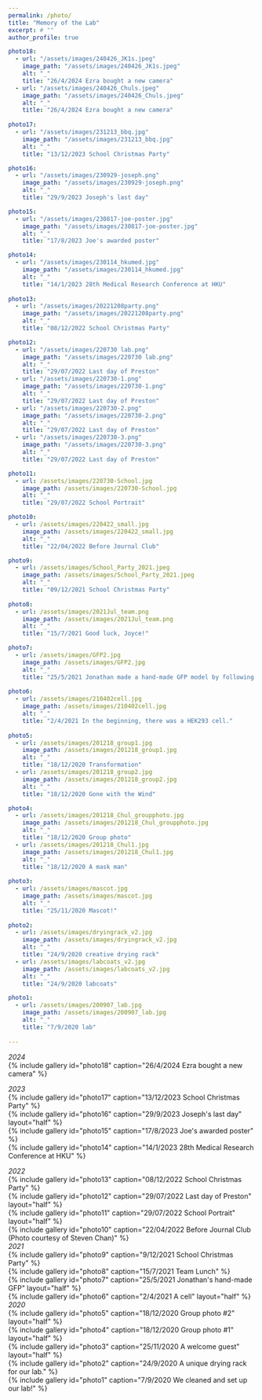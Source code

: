 ```yaml
---
permalink: /photo/
title: "Memory of the Lab"
excerpt: # ""
author_profile: true

photo18:
  - url: "/assets/images/240426_JK1s.jpeg"
    image_path: "/assets/images/240426_JK1s.jpeg"
    alt: "_"
    title: "26/4/2024 Ezra bought a new camera"
  - url: "/assets/images/240426_Chuls.jpeg"
    image_path: "/assets/images/240426_Chuls.jpeg"
    alt: "_"
    title: "26/4/2024 Ezra bought a new camera"
    
photo17:
  - url: "/assets/images/231213_bbq.jpg"
    image_path: "/assets/images/231213_bbq.jpg"
    alt: "_"
    title: "13/12/2023 School Christmas Party"  

photo16:
  - url: "/assets/images/230929-joseph.png"
    image_path: "/assets/images/230929-joseph.png"
    alt: "_"
    title: "29/9/2023 Joseph's last day"  

photo15:
  - url: "/assets/images/230817-joe-poster.jpg"
    image_path: "/assets/images/230817-joe-poster.jpg"
    alt: "_"
    title: "17/8/2023 Joe's awarded poster"  

photo14:
  - url: "/assets/images/230114_hkumed.jpg"
    image_path: "/assets/images/230114_hkumed.jpg"
    alt: "_"
    title: "14/1/2023 28th Medical Research Conference at HKU"  
    
photo13:
  - url: "/assets/images/20221208party.png"
    image_path: "/assets/images/20221208party.png"
    alt: "_"
    title: "08/12/2022 School Christmas Party"  

photo12:
  - url: "/assets/images/220730 lab.png"
    image_path: "/assets/images/220730 lab.png"
    alt: "_"
    title: "29/07/2022 Last day of Preston"  
  - url: "/assets/images/220730-1.png"
    image_path: "/assets/images/220730-1.png"
    alt: "_"
    title: "29/07/2022 Last day of Preston"  
  - url: "/assets/images/220730-2.png"
    image_path: "/assets/images/220730-2.png"
    alt: "_"
    title: "29/07/2022 Last day of Preston"  
  - url: "/assets/images/220730-3.png"
    image_path: "/assets/images/220730-3.png"
    alt: "_"
    title: "29/07/2022 Last day of Preston"  

photo11:
  - url: /assets/images/220730-School.jpg
    image_path: /assets/images/220730-School.jpg
    alt: "_"
    title: "29/07/2022 School Portrait"  

photo10:
  - url: /assets/images/220422_small.jpg
    image_path: /assets/images/220422_small.jpg
    alt: "_"
    title: "22/04/2022 Before Journal Club"  

photo9:
  - url: /assets/images/School_Party_2021.jpeg
    image_path: /assets/images/School_Party_2021.jpeg
    alt: "_"
    title: "09/12/2021 School Christmas Party"  
    
photo8:
  - url: /assets/images/2021Jul_team.png
    image_path: /assets/images/2021Jul_team.png
    alt: "_"
    title: "15/7/2021 Good luck, Joyce!"  

photo7:
  - url: /assets/images/GFP2.jpg
    image_path: /assets/images/GFP2.jpg
    alt: "_"
    title: "25/5/2021 Jonathan made a hand-made GFP model by following David Baker's paper."  
    
photo6:
  - url: /assets/images/210402cell.jpg
    image_path: /assets/images/210402cell.jpg
    alt: "_"
    title: "2/4/2021 In the beginning, there was a HEK293 cell."  
  
photo5:
  - url: /assets/images/201218_group1.jpg
    image_path: /assets/images/201218_group1.jpg
    alt: "_"
    title: "18/12/2020 Transformation"  
  - url: /assets/images/201218_group2.jpg
    image_path: /assets/images/201218_group2.jpg
    alt: "_"
    title: "18/12/2020 Gone with the Wind"     

photo4:
  - url: /assets/images/201218_Chul_groupphoto.jpg
    image_path: /assets/images/201218_Chul_groupphoto.jpg
    alt: "_"
    title: "18/12/2020 Group photo"    
  - url: /assets/images/201218_Chul1.jpg
    image_path: /assets/images/201218_Chul1.jpg
    alt: "_"
    title: "18/12/2020 A mask man"  
    
photo3:
  - url: /assets/images/mascot.jpg
    image_path: /assets/images/mascot.jpg
    alt: "_"
    title: "25/11/2020 Mascot!"  
    
photo2:
  - url: /assets/images/dryingrack_v2.jpg
    image_path: /assets/images/dryingrack_v2.jpg
    alt: "_"
    title: "24/9/2020 creative drying rack"  
  - url: /assets/images/labcoats_v2.jpg
    image_path: /assets/images/labcoats_v2.jpg
    alt: "_"
    title: "24/9/2020 labcoats"          

photo1:
  - url: /assets/images/200907_lab.jpg
    image_path: /assets/images/200907_lab.jpg
    alt: "_"
    title: "7/9/2020 lab"  
    
---
```

*2024*  
{% include gallery id="photo18" caption="26/4/2024 Ezra bought a new camera" %}  

*2023*  
{% include gallery id="photo17" caption="13/12/2023 School Christmas Party" %}  
{% include gallery id="photo16" caption="29/9/2023 Joseph's last day" layout="half" %}  
{% include gallery id="photo15" caption="17/8/2023 Joe's awarded poster" %}  
{% include gallery id="photo14" caption="14/1/2023 28th Medical Research Conference at HKU" %}  

*2022*  
{% include gallery id="photo13" caption="08/12/2022 School Christmas Party" %}  
{% include gallery id="photo12" caption="29/07/2022 Last day of Preston" layout="half" %}  
{% include gallery id="photo11" caption="29/07/2022 School Portrait" layout="half" %}  
{% include gallery id="photo10" caption="22/04/2022 Before Journal Club (Photo courtesy of Steven Chan)" %}  
*2021*  
{% include gallery id="photo9" caption="9/12/2021 School Christmas Party" %}  
{% include gallery id="photo8" caption="15/7/2021 Team Lunch" %}  
{% include gallery id="photo7" caption="25/5/2021 Jonathan's hand-made GFP" layout="half" %}  
{% include gallery id="photo6" caption="2/4/2021 A cell" layout="half" %}  
*2020*  
{% include gallery id="photo5" caption="18/12/2020 Group photo #2" layout="half" %}  
{% include gallery id="photo4" caption="18/12/2020 Group photo #1" layout="half" %}  
{% include gallery id="photo3" caption="25/11/2020 A welcome guest" layout="half" %}  
{% include gallery id="photo2" caption="24/9/2020 A unique drying rack for our lab." %}  
{% include gallery id="photo1" caption="7/9/2020 We cleaned and set up our lab!" %}  

